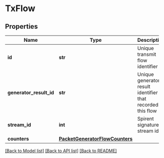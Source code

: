 # TxFlow

## Properties
Name | Type | Description | Notes
------------ | ------------- | ------------- | -------------
**id** | **str** | Unique transmit flow identifier | 
**generator_result_id** | **str** | Unique generator result identifier that recorded this flow | 
**stream_id** | **int** | Spirent signature stream id | [optional] 
**counters** | [**PacketGeneratorFlowCounters**](PacketGeneratorFlowCounters.md) |  | 

[[Back to Model list]](../README.md#documentation-for-models) [[Back to API list]](../README.md#documentation-for-api-endpoints) [[Back to README]](../README.md)


